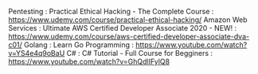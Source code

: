 Pentesting : Practical Ethical Hacking - The Complete Course : https://www.udemy.com/course/practical-ethical-hacking/
Amazon Web Services : Ultimate AWS Certified Developer Associate 2020 - NEW! : https://www.udemy.com/course/aws-certified-developer-associate-dva-c01/
Golang : Learn Go Programming : https://www.youtube.com/watch?v=YS4e4q9oBaU
C# : C# Tutorial - Full Course for Begginers : https://www.youtube.com/watch?v=GhQdlIFylQ8

